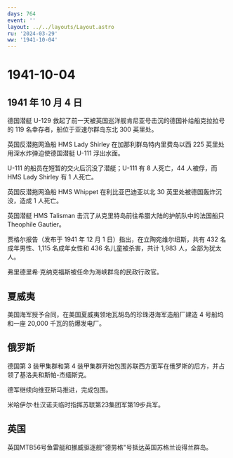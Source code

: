 ```yaml
---
days: 764
event: ''
layout: ../../layouts/Layout.astro
ru: '2024-03-29'
ww: '1941-10-04'
---
```


# 1941-10-04

## 1941 年 10 月 4 日

德国潜艇 U-129
救起了前一天被英国巡洋舰肯尼亚号击沉的德国补给船克拉拉号的 119
名幸存者，船位于亚速尔群岛东北 300 英里处。

英国反潜拖网渔船 HMS Lady Shirley 在加那利群岛特内里费岛以西 225
英里处用深水炸弹迫使德国潜艇 U-111 浮出水面。

U-111 的船员在短暂的交火后沉没了潜艇；U-111 有 8 人死亡，44 人被俘，而
HMS Lady Shirley 有 1 人死亡。

英国反潜拖网渔船 HMS Whippet 在利比亚巴迪亚以北 30
英里处被德国轰炸沉没，造成 1 人死亡。

英国潜艇 HMS Talisman 击沉了从克里特岛前往希腊大陆的护航队中的法国船只
Theophile Gautier。

贾格尔报告（发布于 1941 年 12 月 1 日）指出，在立陶宛维尔纽斯，共有 432
名成年男性、1,115 名成年女性和 436 名儿童被杀害，共计 1,983
人，全部为犹太人。

弗里德里希·克纳克福斯被任命为海峡群岛的民政行政官。

## 夏威夷

美国海军授予合同，在美国夏威夷领地瓦胡岛的珍珠港海军造船厂建造 4
号船坞和一座 20,000 千瓦的防爆发电厂。

## 俄罗斯

德国第 3 装甲集群和第 4
装甲集群开始包围苏联西方面军在俄罗斯的后方，并占领了基洛夫和斯帕-杰缅斯克。

德军继续向维亚斯马推进，完成包围。

米哈伊尔·杜汉诺夫临时指挥苏联第23集团军第19步兵军。

## 英国

英国MTB56号鱼雷艇和挪威驱逐舰"德劳格"号抵达英国苏格兰设得兰群岛。